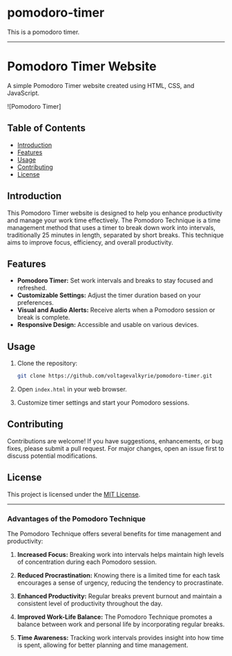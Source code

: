 # pomodoro-timer
This is  a pomodoro timer.



---

# Pomodoro Timer Website

A simple Pomodoro Timer website created using HTML, CSS, and JavaScript.

![Pomodoro Timer]

## Table of Contents

- [Introduction](#introduction)
- [Features](#features)
- [Usage](#usage)
- [Contributing](#contributing)
- [License](#license)

## Introduction

This Pomodoro Timer website is designed to help you enhance productivity and manage your work time effectively. The Pomodoro Technique is a time management method that uses a timer to break down work into intervals, traditionally 25 minutes in length, separated by short breaks. This technique aims to improve focus, efficiency, and overall productivity.

## Features

- **Pomodoro Timer:** Set work intervals and breaks to stay focused and refreshed.
- **Customizable Settings:** Adjust the timer duration based on your preferences.
- **Visual and Audio Alerts:** Receive alerts when a Pomodoro session or break is complete.
- **Responsive Design:** Accessible and usable on various devices.

## Usage

1. Clone the repository:

   ```bash
   git clone https://github.com/voltagevalkyrie/pomodoro-timer.git
   ```

2. Open `index.html` in your web browser.

3. Customize timer settings and start your Pomodoro sessions.

## Contributing

Contributions are welcome! If you have suggestions, enhancements, or bug fixes, please submit a pull request. For major changes, open an issue first to discuss potential modifications.

## License

This project is licensed under the [MIT License](LICENSE).

---

### Advantages of the Pomodoro Technique

The Pomodoro Technique offers several benefits for time management and productivity:

1. **Increased Focus:** Breaking work into intervals helps maintain high levels of concentration during each Pomodoro session.

2. **Reduced Procrastination:** Knowing there is a limited time for each task encourages a sense of urgency, reducing the tendency to procrastinate.

3. **Enhanced Productivity:** Regular breaks prevent burnout and maintain a consistent level of productivity throughout the day.

4. **Improved Work-Life Balance:** The Pomodoro Technique promotes a balance between work and personal life by incorporating regular breaks.

5. **Time Awareness:** Tracking work intervals provides insight into how time is spent, allowing for better planning and time management.


